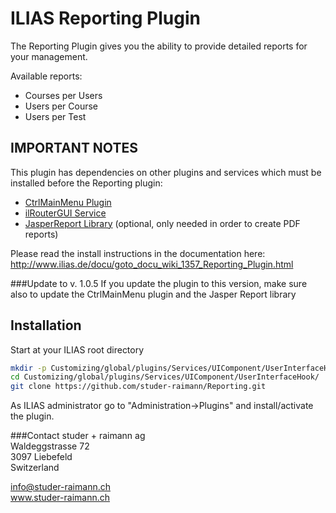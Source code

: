 ILIAS Reporting Plugin
======================

The Reporting Plugin gives you the ability to provide detailed reports for your management.

Available reports:
- Courses per Users
- Users per Course
- Users per Test

IMPORTANT NOTES
---------------
This plugin has dependencies on other plugins and services which must be installed
before the Reporting plugin:
- [CtrlMainMenu Plugin](https://github.com/studer-raimann/CtrlMainMenu)
- [ilRouterGUI Service](https://github.com/studer-raimann/RouterService)
- [JasperReport Library](https://github.com/studer-raimann/JasperReport) (optional, only needed in order to create PDF reports)

Please read the install instructions in the documentation here:
http://www.ilias.de/docu/goto_docu_wiki_1357_Reporting_Plugin.html

###Update to v. 1.0.5
If you update the plugin to this version, make sure also to update the CtrlMainMenu plugin and the Jasper Report library

Installation
------------
Start at your ILIAS root directory
```bash
mkdir -p Customizing/global/plugins/Services/UIComponent/UserInterfaceHook/
cd Customizing/global/plugins/Services/UIComponent/UserInterfaceHook/
git clone https://github.com/studer-raimann/Reporting.git
```
As ILIAS administrator go to "Administration->Plugins" and install/activate the plugin.

###Contact
studer + raimann ag  
Waldeggstrasse 72  
3097 Liebefeld  
Switzerland 

info@studer-raimann.ch  
www.studer-raimann.ch  

